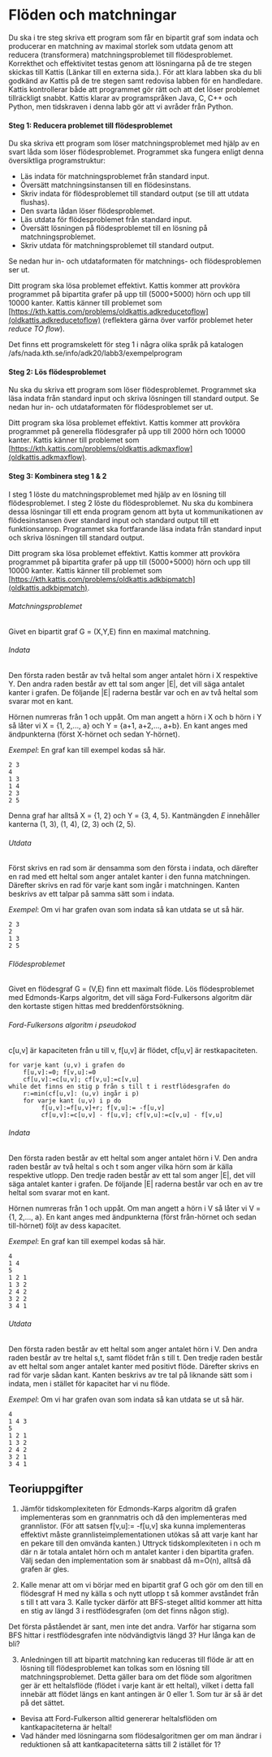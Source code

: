 # Flöden och matchningar

Du ska i tre steg skriva ett program som får en bipartit graf som indata och producerar en matchning av maximal storlek som utdata genom att reducera (transformera) matchningsproblemet till flödesproblemet. Korrekthet och effektivitet testas genom att lösningarna på de tre stegen skickas till Kattis (Länkar till en externa sida.). För att klara labben ska du bli godkänd av Kattis på de tre stegen samt redovisa labben för en handledare. Kattis kontrollerar både att programmet gör rätt och att det löser problemet tillräckligt snabbt. Kattis klarar av programspråken Java, C, C++ och Python, men tidskraven i denna labb gör att vi avråder från Python.

#### Steg 1: Reducera problemet till flödesproblemet

Du ska skriva ett program som löser matchningsproblemet med hjälp av en svart låda som löser flödesproblemet. Programmet ska fungera enligt denna översiktliga programstruktur:

*  Läs indata för matchningsproblemet från standard input.
*  Översätt matchningsinstansen till en flödesinstans.
*  Skriv indata för flödesproblemet till standard output (se till att utdata flushas).
*  Den svarta lådan löser flödesproblemet.
*  Läs utdata för flödesproblemet från standard input.
*  Översätt lösningen på flödesproblemet till en lösning på matchningsproblemet.
*  Skriv utdata för matchningsproblemet till standard output.

Se nedan hur in- och utdataformaten för matchnings- och flödesproblemen ser ut.

Ditt program ska lösa problemet effektivt. Kattis kommer att provköra programmet på bipartita grafer på upp till (5000+5000) hörn och upp till 10000 kanter. Kattis känner till problemet som [https://kth.kattis.com/problems/oldkattis.adkreducetoflow](oldkattis.adkreducetoflow) (reflektera gärna över varför problemet heter *reduce TO flow*).

Det finns ett programskelett för steg 1 i några olika språk på katalogen /afs/nada.kth.se/info/adk20/labb3/exempelprogram

#### Steg 2: Lös flödesproblemet

Nu ska du skriva ett program som löser flödesproblemet. Programmet ska läsa indata från standard input och skriva lösningen till standard output. Se nedan hur in- och utdataformaten för flödesproblemet ser ut.

Ditt program ska lösa problemet effektivt. Kattis kommer att provköra programmet på generella flödesgrafer på upp till 2000 hörn och 10000 kanter. Kattis känner till problemet som [https://kth.kattis.com/problems/oldkattis.adkmaxflow](oldkattis.adkmaxflow).

#### Steg 3: Kombinera steg 1 & 2

I steg 1 löste du matchningsproblemet med hjälp av en lösning till flödesproblemet. I steg 2 löste du flödesproblemet. Nu ska du kombinera dessa lösningar till ett enda program genom att byta ut kommunikationen av flödesinstansen över standard input och standard output till ett funktionsanrop. Programmet ska fortfarande läsa indata från standard input och skriva lösningen till standard output.

Ditt program ska lösa problemet effektivt. Kattis kommer att provköra programmet på bipartita grafer på upp till (5000+5000) hörn och upp till 10000 kanter. Kattis känner till problemet som [https://kth.kattis.com/problems/oldkattis.adkbipmatch](oldkattis.adkbipmatch).

###### Matchningsproblemet
Givet en bipartit graf G = (X,Y,E) finn en maximal matchning.

###### Indata

Den första raden består av två heltal som anger antalet hörn i X respektive Y.
Den andra raden består av ett tal som anger |E|, det vill säga antalet kanter i grafen.
De följande |E| raderna består var och en av två heltal som svarar mot en kant.

Hörnen numreras från 1 och uppåt. Om man angett a hörn i X och b hörn i Y så låter vi X = {1, 2,..., a} och Y = {a+1, a+2,..., a+b}. En kant anges med ändpunkterna (först X-hörnet och sedan Y-hörnet).

*Exempel*: En graf kan till exempel kodas så här.

```
2 3
4
1 3
1 4
2 3
2 5
```

Denna graf har alltså X = {1, 2} och Y = {3, 4, 5}. Kantmängden *E* innehåller kanterna (1, 3), (1, 4), (2, 3) och (2, 5).

###### Utdata

Först skrivs en rad som är densamma som den första i indata, och därefter en rad med ett heltal som anger antalet kanter i den funna matchningen. Därefter skrivs en rad för varje kant som ingår i matchningen. Kanten beskrivs av ett talpar på samma sätt som i indata.

*Exempel*: Om vi har grafen ovan som indata så kan utdata se ut så här.

```
2 3
2
1 3
2 5
```

###### Flödesproblemet
Givet en flödesgraf G = (V,E) finn ett maximalt flöde. Lös flödesproblemet med Edmonds-Karps algoritm, det vill säga Ford-Fulkersons algoritm där den kortaste stigen hittas med breddenförstsökning.

###### Ford-Fulkersons algoritm i pseudokod

c[u,v] är kapaciteten från u till v, f[u,v] är flödet, cf[u,v] är restkapaciteten.

```
for varje kant (u,v) i grafen do 
    f[u,v]:=0; f[v,u]:=0 
    cf[u,v]:=c[u,v]; cf[v,u]:=c[v,u] 
while det finns en stig p från s till t i restflödesgrafen do 
    r:=min(cf[u,v]: (u,v) ingår i p) 
    for varje kant (u,v) i p do 
         f[u,v]:=f[u,v]+r; f[v,u]:= -f[u,v] 
         cf[u,v]:=c[u,v] - f[u,v]; cf[v,u]:=c[v,u] - f[v,u]
```

###### Indata

Den första raden består av ett heltal som anger antalet hörn i V.
Den andra raden består av två heltal s och t som anger vilka hörn som är källa respektive utlopp.
Den tredje raden består av ett tal som anger |E|, det vill säga antalet kanter i grafen.
De följande |E| raderna består var och en av tre heltal som svarar mot en kant.

Hörnen numreras från 1 och uppåt. Om man angett a hörn i V så låter vi V = {1, 2,..., a}. En kant anges med ändpunkterna (först från-hörnet och sedan till-hörnet) följt av dess kapacitet.

*Exempel*: En graf kan till exempel kodas så här.

```
4
1 4
5
1 2 1
1 3 2
2 4 2
3 2 2
3 4 1
```

###### Utdata

Den första raden består av ett heltal som anger antalet hörn i V.
Den andra raden består av tre heltal s,t, samt flödet från s till t.
Den tredje raden består av ett heltal som anger antalet kanter med positivt flöde.
Därefter skrivs en rad för varje sådan kant. Kanten beskrivs av tre tal på liknande sätt som i indata, men i stället för kapacitet har vi nu flöde.

*Exempel*: Om vi har grafen ovan som indata så kan utdata se ut så här.

```
4
1 4 3
5
1 2 1
1 3 2
2 4 2
3 2 1
3 4 1
```

## Teoriuppgifter

1. Jämför tidskomplexiteten för Edmonds-Karps algoritm då grafen implementeras som en grannmatris och då den implementeras med grannlistor. (För att satsen f[v,u]:= -f[u,v] ska kunna implementeras effektivt måste grannlisteimplementationen utökas så att varje kant har en pekare till den omvända kanten.)
Uttryck tidskomplexiteten i n och m där n är totala antalet hörn och m antalet kanter i den bipartita grafen. Välj sedan den implementation som är snabbast då m=O(n), alltså då grafen är gles.

2. Kalle menar att om vi börjar med en bipartit graf G och gör om den till en flödesgraf H med ny källa s och nytt utlopp t så kommer avståndet från s till t att vara 3.
Kalle tycker därför att BFS-steget alltid kommer att hitta en stig av längd 3 i restflödesgrafen (om det finns någon stig).

Det första påståendet är sant, men inte det andra. Varför har stigarna som BFS hittar i restflödesgrafen inte nödvändigtvis längd 3? Hur långa kan de bli?

3. Anledningen till att bipartit matchning kan reduceras till flöde är att en lösning till flödesproblemet kan tolkas som en lösning till matchningsproblemet. Detta gäller bara om det flöde som algoritmen ger är ett heltalsflöde (flödet i varje kant är ett heltal), vilket i detta fall innebär att flödet längs en kant antingen är 0 eller 1. Som tur är så är det på det sättet.
*  Bevisa att Ford-Fulkerson alltid genererar heltalsflöden om kantkapaciteterna är heltal!
*  Vad händer med lösningarna som flödesalgoritmen ger om man ändrar i reduktionen så att kantkapaciteterna sätts till 2 istället för 1? 